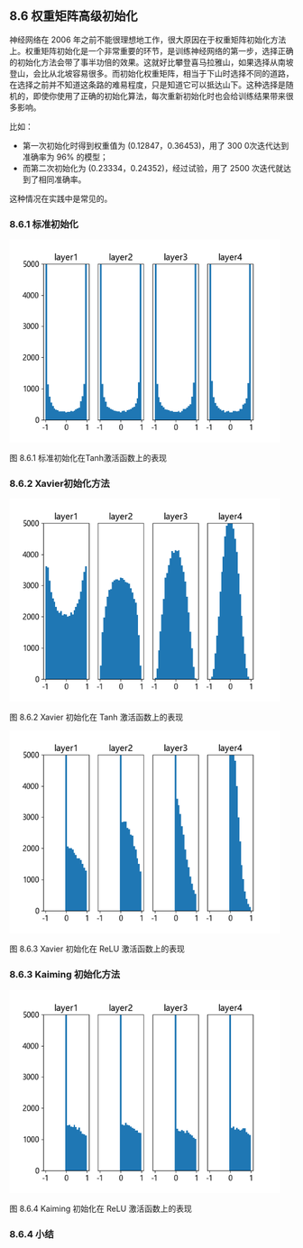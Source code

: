 
## 8.6 权重矩阵高级初始化

神经网络在 2006 年之前不能很理想地工作，很大原因在于权重矩阵初始化方法上。权重矩阵初始化是一个非常重要的环节，是训练神经网络的第一步，选择正确的初始化方法会带了事半功倍的效果。这就好比攀登喜马拉雅山，如果选择从南坡登山，会比从北坡容易很多。而初始化权重矩阵，相当于下山时选择不同的道路，在选择之前并不知道这条路的难易程度，只是知道它可以抵达山下。这种选择是随机的，即使你使用了正确的初始化算法，每次重新初始化时也会给训练结果带来很多影响。

比如：

- 第一次初始化时得到权重值为 (0.12847，0.36453)，用了 300 0次迭代达到准确率为 96% 的模型；
- 而第二次初始化为 (0.23334，0.24352)，经过试验，用了 2500 次迭代就达到了相同准确率。
 
这种情况在实践中是常见的。

### 8.6.1 标准初始化

<img src="./img/init_normal_tanh.png" width=480/>

图 8.6.1 标准初始化在Tanh激活函数上的表现


### 8.6.2 Xavier初始化方法

<img src="./img/init_xavier_tanh.png" width=480/>

图 8.6.2 Xavier 初始化在 Tanh 激活函数上的表现

<img src="./img/init_xavier_relu.png" width=480/>

图 8.6.3 Xavier 初始化在 ReLU 激活函数上的表现

### 8.6.3 Kaiming 初始化方法

<img src="./img/init_msra_relu.png" width=480 />

图 8.6.4 Kaiming 初始化在 ReLU 激活函数上的表现

### 8.6.4 小结
